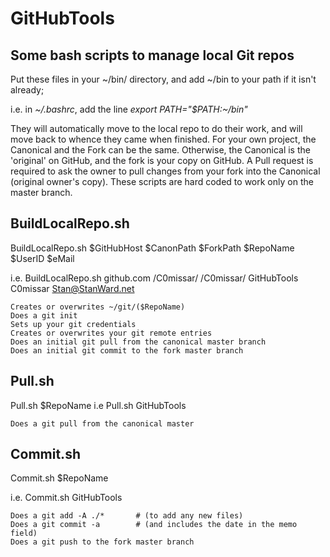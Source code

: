 # GitHubTools

## Some bash scripts to manage local Git repos

Put these files in your ~/bin/ directory, and add ~/bin to your path if it isn't already;

i.e. in *~/.bashrc*, add the line *export PATH="$PATH:~/bin"*

They will automatically move to the local repo to do their work, and will move back to whence they came when finished.
For your own project, the Canonical and the Fork can be the same.
Otherwise, the Canonical is the 'original' on GitHub, and the fork is your copy on GitHub.
A Pull request is required to ask the owner to pull changes from your fork into the Canonical (original owner's copy).
These scripts are hard coded to work only on the master branch.

## BuildLocalRepo.sh

BuildLocalRepo.sh $GitHubHost $CanonPath $ForkPath $RepoName $UserID $eMail

i.e.	BuildLocalRepo.sh github.com /C0missar/ /C0missar/ GitHubTools C0missar Stan@StanWard.net 

	Creates or overwrites ~/git/($RepoName)
	Does a git init
	Sets up your git credentials
	Creates or overwrites your git remote entries
	Does an initial git pull from the canonical master branch
	Does an initial git commit to the fork master branch

## Pull.sh
Pull.sh $RepoName
i.e 	Pull.sh GitHubTools

	Does a git pull from the canonical master

## Commit.sh
Commit.sh $RepoName

i.e.	Commit.sh GitHubTools

	Does a git add -A ./*		# (to add any new files)
	Does a git commit -a		# (and includes the date in the memo field)
	Does a git push to the fork master branch
